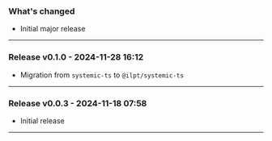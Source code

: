 ### What's changed

- Initial major release

---

### Release v0.1.0 - 2024-11-28 16:12

- Migration from `systemic-ts` to `@ilpt/systemic-ts`

---

### Release v0.0.3 - 2024-11-18 07:58

- Initial release

---